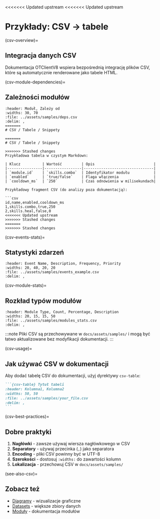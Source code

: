 <<<<<<< Updated upstream
<<<<<<< Updated upstream
# Przykłady: CSV → tabele

(csv-overview)=
## Integracja danych CSV

Dokumentacja OTClientV8 wspiera bezpośrednią integrację plików CSV, które są automatycznie renderowane jako tabele HTML.

(csv-module-dependencies)=
## Zależności modułów

```{csv-table} Zależności między modułami
:header: Moduł, Zależy od
:widths: 30, 70
:file: ../assets/samples/deps.csv
:delim: ,
=======
# CSV / Tabele / Snippety

=======
# CSV / Tabele / Snippety

>>>>>>> Stashed changes
Przykładowa tabela w czystym Markdown:

| Klucz          | Wartość         | Opis                           |
|----------------|-----------------|--------------------------------|
| `module.id`    | `skills.combo`  | Identyfikator modułu           |
| `enabled`      | `true/false`    | Flaga włączenia                |
| `cooldown_ms`  | `250`           | Czas odnowienia w milisekundach|

Przykładowy fragment CSV (do analizy poza dokumentacją):

```csv
id,name,enabled,cooldown_ms
1,skills.combo,true,250
2,skills.heal,false,0
<<<<<<< Updated upstream
>>>>>>> Stashed changes
=======
>>>>>>> Stashed changes
```

(csv-events-stats)=
## Statystyki zdarzeń

```{csv-table} Zdarzenia systemowe
:header: Event Name, Description, Frequency, Priority
:widths: 20, 40, 20, 20
:file: ../assets/samples/events_example.csv
:delim: ,
```

(csv-module-stats)=
## Rozkład typów modułów

```{csv-table} Statystyki modułów według typu
:header: Module Type, Count, Percentage, Description
:widths: 20, 15, 15, 50
:file: ../assets/samples/modules_stats.csv
:delim: ,
```

:::note
Pliki CSV są przechowywane w `docs/assets/samples/` i mogą być łatwo aktualizowane bez modyfikacji dokumentacji.
:::

(csv-usage)=
## Jak używać CSV w dokumentacji

Aby dodać tabelę CSV do dokumentacji, użyj dyrektywy `csv-table`:

````markdown
```{csv-table} Tytuł tabeli
:header: Kolumna1, Kolumna2
:widths: 50, 50
:file: ../assets/samples/your_file.csv
:delim: ,
```
````

(csv-best-practices)=
## Dobre praktyki

1. **Nagłówki** - zawsze używaj wiersza nagłówkowego w CSV
2. **Separatory** - używaj przecinka (`,`) jako separatora
3. **Encoding** - pliki CSV powinny być w UTF-8
4. **Szerokości** - dostosuj `:widths:` do zawartości kolumn
5. **Lokalizacja** - przechowuj CSV w `docs/assets/samples/`

(see-also-csv)=
## Zobacz też

* [Diagramy](diagrams.md) - wizualizacje graficzne
* [Datasets](../datasets/index.md) - większe zbiory danych
* [Moduły](../chapters/03_modules.md) - dokumentacja modułów
